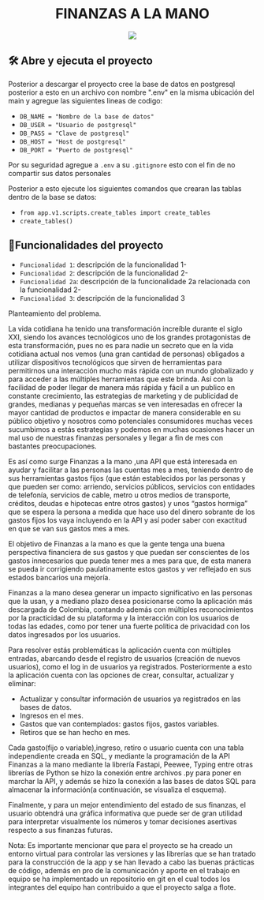 <h1 align="center"> FINANZAS A LA MANO </h1>

<p align="center">
<img src="https://img.shields.io/badge/STATUS-EN%20DESAROLLO-green">
</p>

## 🛠️ Abre y ejecuta el proyecto

Posterior a descargar el proyecto cree la base de datos en postgresql posterior a esto en un archivo con nombre ".env" en la misma ubicación del main y agregue las siguientes lineas de codigo:

- `DB_NAME = "Nombre de la base de datos"`
- `DB_USER = "Usuario de postgresql"`
- `DB_PASS = "Clave de postgresql"`
- `DB_HOST = "Host de postgresql"`
- `DB_PORT = "Puerto de postgresql"`

Por su seguridad agregue a `.env` a su `.gitignore` esto con el fin de no compartir sus datos personales 

Posterior a esto ejecute los siguientes comandos que crearan las tablas dentro de la base se datos:

- `from app.v1.scripts.create_tables import create_tables`
- `create_tables()`

## :hammer:Funcionalidades del proyecto

- `Funcionalidad 1`: descripción de la funcionalidad 1- 
- `Funcionalidad 2`: descripción de la funcionalidad 2- 
- `Funcionalidad 2a`: descripción de la funcionalidade 2a relacionada con la funcionalidad 2- 
- `Funcionalidad 3`: descripción de la funcionalidad 3

Planteamiento del problema.

La vida cotidiana ha tenido una transformación increíble durante el siglo XXI, siendo los avances tecnológicos uno de los grandes protagonistas de esta transformación, pues no es para nadie un secreto que en la vida cotidiana actual nos vemos (una gran cantidad de personas) obligados a utilizar dispositivos tecnológicos que sirven de herramientas para permitirnos una interacción mucho más rápida con un mundo globalizado y para acceder a las múltiples herramientas que este brinda. Así con la facilidad de poder llegar de manera más rápida y fácil a un publico en constante crecimiento, las estrategias de marketing y de publicidad de grandes, medianas y pequeñas marcas se ven interesadas en ofrecer la mayor cantidad de productos e impactar de manera considerable en su público objetivo y nosotros como potenciales consumidores muchas veces sucumbimos a estás estrategias y podemos en muchas ocasiones hacer un mal uso de nuestras finanzas personales y llegar a fin de mes con bastantes preocupaciones. 

Es así como surge Finanzas a la mano ,una API que está interesada en ayudar y facilitar a las personas las cuentas mes a mes, teniendo dentro de sus herramientas gastos fijos (que están establecidos por las personas y que pueden ser como: arriendo, servicios públicos, servicios con entidades de telefonía, servicios de cable, metro u otros medios de transporte, créditos, deudas e hipotecas entre otros gastos) y unos “gastos hormiga” que se espera la persona a medida que hace uso del dinero sobrante de los gastos fijos los vaya incluyendo en la API y así poder saber con exactitud en que se van sus gastos mes a mes.

El objetivo de Finanzas a la mano es que la gente tenga una buena perspectiva financiera de sus gastos y que puedan ser conscientes de los gastos innecesarios que pueda tener mes a mes para que, de esta manera se pueda ir corrigiendo paulatinamente estos gastos y ver reflejado en sus estados bancarios una mejoría. 

Finanzas a la mano desea generar un impacto significativo en las personas que la usan, y a mediano plazo desea posicionarse como la aplicación más descargada de Colombia, contando además con múltiples reconocimientos por la practicidad de su plataforma y la interacción con los usuarios de todas las edades, como por tener una fuerte política de privacidad con los datos ingresados por los usuarios.

Para resolver estás problemáticas la aplicación cuenta con múltiples entradas, abarcando desde el registro de usuarios (creación de nuevos usuarios), como el log in de usuarios ya registrados. Posteriormente a esto la aplicación cuenta con las opciones de crear, consultar, actualizar y eliminar:

- Actualizar y consultar información de usuarios ya registrados en las bases de datos.
- Ingresos en el mes.
- Gastos que van contemplados: gastos fijos, gastos variables.
- Retiros que se han hecho en mes.

Cada gasto(fijo o variable),ingreso, retiro o usuario cuenta con una tabla independiente creada en SQL, y mediante la programación de la API Finanzas a la mano mediante la librería Fastapi, Peewee, Typing entre otras librerías de Python se hizo la conexión entre archivos .py para poner en marchar la API, y además se hizo la conexión a las bases de datos SQL para almacenar la información(a continuación, se visualiza el esquema). 
  
Finalmente, y para un mejor entendimiento del estado de sus finanzas, el usuario obtendrá una gráfica informativa que puede ser de gran utilidad para interpretar visualmente los números y tomar decisiones asertivas respecto a sus finanzas futuras. 

Nota: Es importante mencionar que para el proyecto se ha creado un entorno virtual para controlar las versiones y las librerías que se han tratado para la construcción de la app y se han llevado a cabo las buenas prácticas de código, además en pro de la comunicación y aporte en el trabajo en equipo se ha implementado un repositorio en git en el cual todos los integrantes del equipo han contribuido a que el proyecto salga a flote. 
